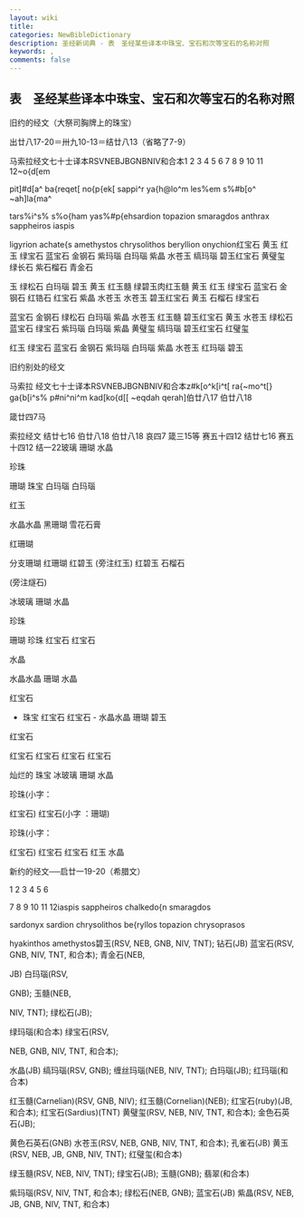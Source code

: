 ```yaml
---
layout: wiki
title: 
categories: NewBibleDictionary
description: 圣经新词典 - 表　圣经某些译本中珠宝、宝石和次等宝石的名称对照
keywords: , 
comments: false
---
```


## 表　圣经某些译本中珠宝、宝石和次等宝石的名称对照

旧约的经文（大祭司胸牌上的珠宝）

出廿八17-20＝卅九10-13＝结廿八13（省略了7-9）

马索拉经文七十士译本RSVNEBJBGNBNIV和合本1 2 3 4 5 6 7 8 9 10 11 12~o{d[em

pit]#d[a^ ba{reqet[ no{p{ek[ sappi^r ya{h@lo^m les%em s%#b[o^ ~ah]la{ma^

tars%i^s% s%o{ham yas%#p{ehsardion topazion smaragdos anthrax sappheiros iaspis

ligyrion achate{s amethystos chrysolithos beryllion onychion红宝石 黄玉 红玉 绿宝石 蓝宝石 金钢石 紫玛瑙 白玛瑙 紫晶 水苍玉 缟玛瑙 碧玉红宝石 黄璧玺 绿长石 紫石榴石 青金石

玉 绿松石 白玛瑙 碧玉 黄玉 红玉髓 绿碧玉肉红玉髓 黄玉 红玉 绿宝石 蓝宝石 金钢石 红锆石 红宝石 紫晶 水苍玉 水苍玉 碧玉红宝石 黄玉 石榴石 绿宝石

蓝宝石 金钢石 绿松石 白玛瑙 紫晶 水苍玉 红玉髓 碧玉红宝石 黄玉 水苍玉 绿松石 蓝宝石 绿宝石 紫玛瑙 白玛瑙 紫晶 黄璧玺 缟玛瑙 碧玉红宝石 红璧玺

红玉 绿宝石 蓝宝石 金钢石 紫玛瑙 白玛瑙 紫晶 水苍玉 红玛瑙 碧玉

旧约别处的经文

马索拉 经文七十士译本RSVNEBJBGNBNIV和合本z#k[o^k[i^t[ ra{~mo^t[} ga{b[i^s% p#ni^ni^m kad[ko{d[[ ~eqdah qerah]伯廿八17 伯廿八18

箴廿四7马

索拉经文 结廿七16 伯廿八18 伯廿八18 哀四7 箴三15等 赛五十四12 结廿七16 赛五十四12 结一22玻璃 珊瑚 水晶

珍珠

珊瑚 珠宝 白玛瑙 白玛瑙

红玉

水晶水晶 黑珊瑚 雪花石膏

红珊瑚

分支珊瑚 红珊瑚 红碧玉 (旁注红玉) 红碧玉 石榴石

(旁注燧石)

冰玻璃 珊瑚 水晶

珍珠

珊瑚 珍珠 红宝石 红宝石

水晶

水晶水晶 珊瑚 水晶

红宝石

- 珠宝 红宝石 红宝石 - 水晶水晶 珊瑚 碧玉

红宝石

红宝石 红宝石 红宝石 红宝石

灿烂的 珠宝 冰玻璃 珊瑚 水晶

珍珠(小字：

红宝石) 红宝石(小字 ：珊瑚)

珍珠(小字：

红宝石) 红宝石 红宝石 红玉 水晶

新约的经文──启廿一19-20（希腊文）

1 2 3 4 5 6

7 8 9 10 11 12iaspis sappheiros chalkedo{n smaragdos

sardonyx sardion chrysolithos be{ryllos topazion chrysoprasos

hyakinthos amethystos碧玉(RSV, NEB, GNB, NIV, TNT); 钻石(JB) 蓝宝石(RSV, GNB, NIV, TNT, 和合本); 青金石(NEB,

JB) 白玛瑙(RSV,

GNB); 玉髓(NEB,

NIV, TNT); 绿松石(JB);

绿玛瑙(和合本) 绿宝石(RSV,

NEB, GNB, NIV, TNT, 和合本);

水晶(JB) 缟玛瑙(RSV, GNB); 缠丝玛瑙(NEB, NIV, TNT); 白玛瑙(JB); 红玛瑙(和合本)

红玉髓(Carnelian)(RSV, GNB, NIV); 红玉髓(Cornelian)(NEB); 红宝石(ruby)(JB, 和合本); 红宝石(Sardius)(TNT) 黄璧玺(RSV, NEB, NIV, TNT, 和合本); 金色石英石(JB);

黄色石英石(GNB) 水苍玉(RSV, NEB, GNB, NIV, TNT, 和合本); 孔雀石(JB) 黄玉(RSV, NEB, JB, GNB, NIV, TNT); 红璧玺(和合本)

绿玉髓(RSV, NEB, NIV, TNT); 绿宝石(JB); 玉髓(GNB); 翡翠(和合本)

紫玛瑙(RSV, NIV, TNT, 和合本); 绿松石(NEB, GNB); 蓝宝石(JB) 紫晶(RSV, NEB, JB, GNB, NIV, TNT, 和合本)










